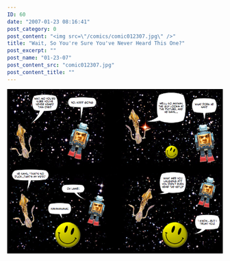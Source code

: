 ```yaml
---
ID: 60
date: "2007-01-23 08:16:41"
post_category: 0
post_content: "<img src=\"/comics/comic012307.jpg\" />"
title: "Wait, So You're Sure You've Never Heard This One?"
post_excerpt: ""
post_name: "01-23-07"
post_content_src: "comic012307.jpg"
post_content_title: ""
---
```



[![](/comics-hi-res/comic012307.jpg)](/comics-hi-res/comic012307.jpg)
